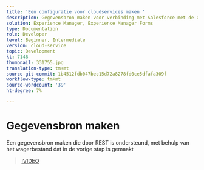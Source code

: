 ```yaml
---
title: 'Een configuratie voor cloudservices maken '
description: Gegevensbron maken voor verbinding met Salesforce met de OAuth-referenties
solution: Experience Manager, Experience Manager Forms
type: Documentation
role: Developer
level: Beginner, Intermediate
version: cloud-service
topic: Development
kt: 7148
thumbnail: 331755.jpg
translation-type: tm+mt
source-git-commit: 1b4512fdb047bec15d72a8278fd0ce5dfafa309f
workflow-type: tm+mt
source-wordcount: '39'
ht-degree: 7%

---
```


# Gegevensbron maken

Een gegevensbron maken die door REST is ondersteund, met behulp van het wagerbestand dat in de vorige stap is gemaakt

>[!VIDEO](https://video.tv.adobe.com/v/331755/?quality=12&learn=on)
